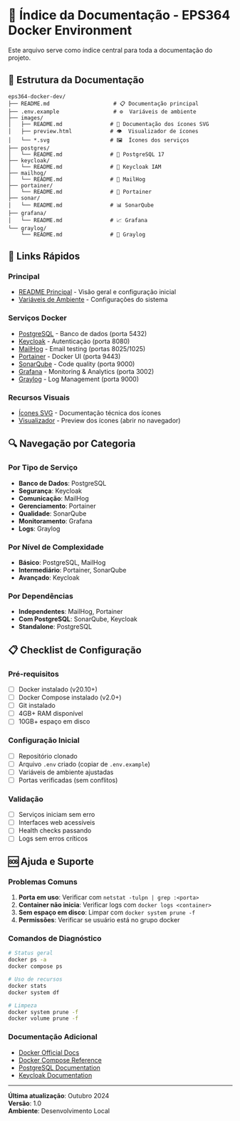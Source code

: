 # 📖 Índice da Documentação - EPS364 Docker Environment

Este arquivo serve como índice central para toda a documentação do projeto.

## 📂 Estrutura da Documentação

```
eps364-docker-dev/
├── README.md                    # 📋 Documentação principal
├── .env.example                 # ⚙️  Variáveis de ambiente
├── images/
│   ├── README.md               # 🎨 Documentação dos ícones SVG
│   ├── preview.html            # 👁️  Visualizador de ícones
│   └── *.svg                   # 🖼️  Ícones dos serviços
├── postgres/
│   └── README.md               # 🐘 PostgreSQL 17
├── keycloak/
│   └── README.md               # 🔐 Keycloak IAM
├── mailhog/
│   └── README.md               # 📧 MailHog
├── portainer/
│   └── README.md               # 🐳 Portainer
├── sonar/
│   └── README.md               # 📊 SonarQube
├── grafana/
│   └── README.md               # 📈 Grafana
└── graylog/
    └── README.md               # 📝 Graylog
```

## 🚀 Links Rápidos

### Principal
- [README Principal](README.md) - Visão geral e configuração inicial
- [Variáveis de Ambiente](.env.example) - Configurações do sistema

### Serviços Docker
- [PostgreSQL](postgres/README.md) - Banco de dados (porta 5432)
- [Keycloak](keycloak/README.md) - Autenticação (porta 8080)  
- [MailHog](mailhog/README.md) - Email testing (portas 8025/1025)
- [Portainer](portainer/README.md) - Docker UI (porta 9443)
- [SonarQube](sonar/README.md) - Code quality (porta 9000)
- [Grafana](grafana/README.md) - Monitoring & Analytics (porta 3002)
- [Graylog](graylog/README.md) - Log Management (porta 9000)

### Recursos Visuais
- [Ícones SVG](images/README.md) - Documentação técnica dos ícones
- [Visualizador](images/preview.html) - Preview dos ícones (abrir no navegador)

## 🔍 Navegação por Categoria

### Por Tipo de Serviço
- **Banco de Dados**: PostgreSQL
- **Segurança**: Keycloak  
- **Comunicação**: MailHog
- **Gerenciamento**: Portainer
- **Qualidade**: SonarQube
- **Monitoramento**: Grafana
- **Logs**: Graylog

### Por Nível de Complexidade
- **Básico**: PostgreSQL, MailHog
- **Intermediário**: Portainer, SonarQube  
- **Avançado**: Keycloak

### Por Dependências
- **Independentes**: MailHog, Portainer
- **Com PostgreSQL**: SonarQube, Keycloak
- **Standalone**: PostgreSQL

## 📋 Checklist de Configuração

### Pré-requisitos
- [ ] Docker instalado (v20.10+)
- [ ] Docker Compose instalado (v2.0+)
- [ ] Git instalado
- [ ] 4GB+ RAM disponível
- [ ] 10GB+ espaço em disco

### Configuração Inicial  
- [ ] Repositório clonado
- [ ] Arquivo `.env` criado (copiar de `.env.example`)
- [ ] Variáveis de ambiente ajustadas
- [ ] Portas verificadas (sem conflitos)

### Validação
- [ ] Serviços iniciam sem erro
- [ ] Interfaces web acessíveis  
- [ ] Health checks passando
- [ ] Logs sem erros críticos

## 🆘 Ajuda e Suporte

### Problemas Comuns
1. **Porta em uso**: Verificar com `netstat -tulpn | grep :<porta>`
2. **Container não inicia**: Verificar logs com `docker logs <container>`
3. **Sem espaço em disco**: Limpar com `docker system prune -f`
4. **Permissões**: Verificar se usuário está no grupo docker

### Comandos de Diagnóstico
```bash
# Status geral
docker ps -a
docker compose ps

# Uso de recursos  
docker stats
docker system df

# Limpeza
docker system prune -f
docker volume prune -f
```

### Documentação Adicional
- [Docker Official Docs](https://docs.docker.com/)
- [Docker Compose Reference](https://docs.docker.com/compose/)
- [PostgreSQL Documentation](https://www.postgresql.org/docs/)
- [Keycloak Documentation](https://www.keycloak.org/documentation)

---

**Última atualização**: Outubro 2024  
**Versão**: 1.0  
**Ambiente**: Desenvolvimento Local
